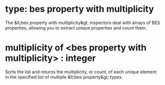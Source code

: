 # type: bes property with multiplicity

The &amp;lt;bes property with multiplicity&amp;gt; inspectors deal with arrays of BES properties, allowing you to extract unique properties and count them.

# multiplicity of &lt;bes property with multiplicity&gt; : integer

Sorts the list and returns the multiplicity, or count, of each unique element in the specified list of multiple &amp;lt;bes property&amp;gt; types.
